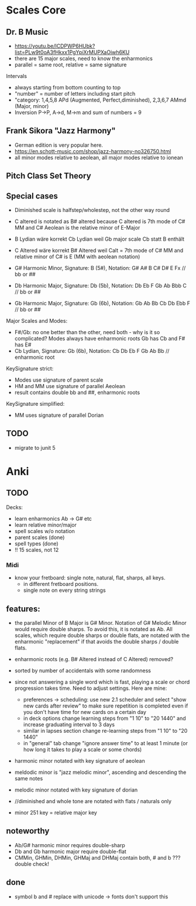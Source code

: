 # Scales Core

## Dr. B Music
- https://youtu.be/ICDPWP6HUbk?list=PLw9t0oA3fHkxx1PgYpiXrMUPXaOiwh6KU
- there are 15 major scales, need to know the enharmonics 
- parallel = same root, relative = same signature

Intervals
- always starting from bottom counting to top
- "number" = number of letters including start pitch
- "category: 1,4,5,8 APd (Augmented, Perfect,diminished), 2,3,6,7 AMmd (Major, minor)
- Inversion P->P, A->d, M->m and sum of numbers = 9

## Frank Sikora "Jazz Harmony"
- German edition is very popular here.
- https://en.schott-music.com/shop/jazz-harmony-no326750.html
- all minor modes relative to aeolean, all major modes relative to ionean

## Pitch Class Set Theory

## Special cases
- Diminished scale is halfstep/wholestep, not the other way round
- C altered is notated as B# altered because C altered is 7th mode of C# MM and C# Aeolean is the relative minor of E-Major
- B Lydian wäre korrekt Cb Lydian weil Gb major scale Cb statt B enthält
- C Altered wäre korrekt B# Altered weil Calt = 7th mode of C# MM and relative minor of C# is E (MM with aeolean notation)

- G#  Harmonic Minor, Signature:  B (5#), Notation: G# A# B C# D# E Fx // bb or ##
- Db  Harmonic Major, Signature: Db (5b), Notation: Db Eb F Gb Ab Bbb C // bb or ##
- Gb  Harmonic Major, Signature: Gb (6b), Notation: Gb Ab Bb Cb Db Ebb F // bb or ##

Major Scales and Modes:
- F#/Gb: no one better than the other, need both - why is it so complicated? Modes always have enharmonic roots Gb has Cb and F# has E#
- Cb Lydian, Signature: Gb (6b), Notation: Cb Db Eb F Gb Ab Bb // enharmonic root

KeySignature strict:
- Modes use signature of parent scale
- HM and MM use signature of parallel Aeolean
- result contains double bb and ##, enharmonic roots

KeySignature simplified:
- MM uses signature of parallel Dorian

## TODO
- migrate to junit 5

# Anki

## TODO
Decks:
- learn enharmonics Ab -> G# etc
- learn relative minor/major
- spell scales w/o notation
- parent scales (done)
- spell types (done)
- !! 15 scales, not 12 

### Midi
- know your fretboard: single note, natural, flat, sharps, all keys. 
  - in different fretboard positions.
  - single note on every string strings

## features:
- the parallel Minor of B Major is G# Minor. Notation of G# Melodic Minor would require double sharps. To avoid this, it is notated as Ab. All scales, which require double sharps or double flats, are notated with the enharmonic "replacement" if that avoids the double sharps / double flats.
- enharmonic roots (e.g. B# Altered instead of C Altered) removed?

- sorted by number of accidentals with some randomness
- since not answering a single word which is fast, playing a scale or chord progression takes time. Need to adjust settings. Here are mine:
  - preferences -> scheduling: use new 2.1 scheduler and select "show new cards after review" to make sure repetition is completed even if you don't have time for new cards on a certain day
  - in deck options change learning steps from "1 10" to "20 1440" and increase graduating interval to 3 days
  - similar in lapses section change re-learning steps from "1 10" to "20 1440"
  - in "general" tab change "ignore answer time" to at least 1 minute (or how long it takes to play a scale or some chords)
- harmonic minor notated with key signature of aeolean 
- meldodic minor is "jazz melodic minor", ascending and descending the same notes
- melodic minor notated with key signature of dorian
- //diminished and whole tone are notated with flats / naturals only
- minor 251 key = relative major key

## noteworthy
- Ab/G# harmonic minor requires double-sharp
- Db and Gb harmonic major require double-flat
- CMMin, GHMin, DHMin, GHMaj and DHMaj contain both, # and b ??? double check!

## done
- symbol b and # replace with unicode -> fonts don't support this
